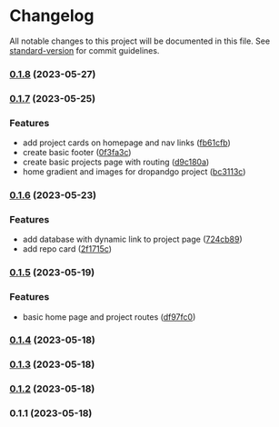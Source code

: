 # Changelog

All notable changes to this project will be documented in this file. See [standard-version](https://github.com/conventional-changelog/standard-version) for commit guidelines.

### [0.1.8](https://github.com/Earthstomp/portfolio/compare/v0.1.7...v0.1.8) (2023-05-27)

### [0.1.7](https://github.com/Earthstomp/portfolio/compare/v0.1.6...v0.1.7) (2023-05-25)


### Features

* add project cards on homepage and nav links ([fb61cfb](https://github.com/Earthstomp/portfolio/commit/fb61cfbc0c6721c93a51540ff5a872a29c46fdb6))
* create basic footer ([0f3fa3c](https://github.com/Earthstomp/portfolio/commit/0f3fa3c0e73f3ea15bc23a2cc3e3e477598653d6))
* create basic projects page with routing ([d9c180a](https://github.com/Earthstomp/portfolio/commit/d9c180a2f312dc452d379d1b09dae3a3e5e5b7fd))
* home gradient and images for dropandgo project ([bc3113c](https://github.com/Earthstomp/portfolio/commit/bc3113c8dca9aa1ac04690ebbddad0e5b45aa654))

### [0.1.6](https://github.com/Earthstomp/portfolio/compare/v0.1.5...v0.1.6) (2023-05-23)


### Features

* add database with dynamic link to project page ([724cb89](https://github.com/Earthstomp/portfolio/commit/724cb898ba6a562ca262d1cfcb2a9f4ad3500a66))
* add repo card ([2f1715c](https://github.com/Earthstomp/portfolio/commit/2f1715c1c8ccadcb8223703d4d14ef758bda52f9))

### [0.1.5](https://github.com/Earthstomp/portfolio/compare/v0.1.4...v0.1.5) (2023-05-19)


### Features

* basic home page and project routes ([df97fc0](https://github.com/Earthstomp/portfolio/commit/df97fc0ca8967d81a9ff5f2e139a432aa5f1a99a))

### [0.1.4](https://github.com/Earthstomp/portfolio/compare/v0.1.3...v0.1.4) (2023-05-18)

### [0.1.3](https://github.com/Earthstomp/portfolio/compare/v0.1.2...v0.1.3) (2023-05-18)

### [0.1.2](https://github.com/Earthstomp/portfolio/compare/v0.1.1...v0.1.2) (2023-05-18)

### 0.1.1 (2023-05-18)
